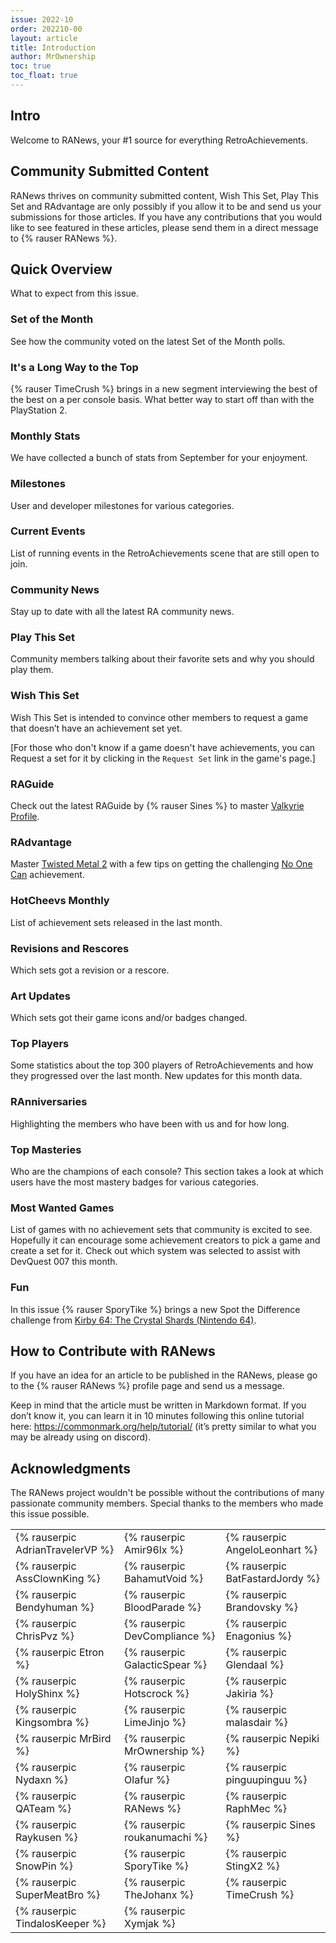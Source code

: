 ```yaml
---
issue: 2022-10
order: 202210-00
layout: article
title: Introduction
author: MrOwnership
toc: true
toc_float: true
---
```


## Intro
Welcome to RANews, your #1 source for everything RetroAchievements.

## Community Submitted Content
RANews thrives on community submitted content, Wish This Set, Play This Set and RAdvantage are only possibly if you allow it to be and send us your submissions for those articles. If you have any contributions that you would like to see featured in these articles, please send them in a direct message to {% rauser RANews %}.


## Quick Overview
What to expect from this issue.


### Set of the Month
See how the community voted on the latest Set of the Month polls.

### It's a Long Way to the Top
{% rauser TimeCrush %} brings in a new segment interviewing the best of the best on a per console basis. What better way to start off than with the PlayStation 2.


<!-- ### --This Month In Retro
{% rauser Nepiki %} continues with this new segment to take a look at what happened in the retro scene in September 1986. -->


### Monthly Stats
We have collected a bunch of stats from September for your enjoyment.


### Milestones
User and developer milestones for various categories.


### Current Events
List of running events in the RetroAchievements scene that are still open to join.


### Community News
Stay up to date with all the latest RA community news.


### Play This Set
Community members talking about their favorite sets and why you should play them.


### Wish This Set
Wish This Set is intended to convince other members to request a game that doesn’t have an achievement set yet.

[For those who don't know if a game doesn't have achievements, you can Request a set for it by clicking in the `Request Set` link in the game's page.]


### RAGuide
Check out the latest RAGuide by {% rauser Sines %} to master [Valkyrie Profile](https://retroachievements.org/game/11249).


### RAdvantage
Master [Twisted Metal 2](https://retroachievements.org/game/11298) with a few tips on getting the challenging [No One Can](https://retroachievements.org/game/90621) achievement.


### HotCheevs Monthly
List of achievement sets released in the last month.


### Revisions and Rescores
Which sets got a revision or a rescore.


### Art Updates
Which sets got their game icons and/or badges changed.


### Top Players
Some statistics about the top 300 players of RetroAchievements and how they progressed over the last month. New updates for this month data.


### RAnniversaries
Highlighting the members who have been with us and for how long.


### Top Masteries
Who are the champions of each console? This section takes a look at which users have the most mastery badges for various categories.


### Most Wanted Games
List of games with no achievement sets that community is excited to see. Hopefully it can encourage some achievement creators to pick a game and create a set for it. Check out which system was selected to assist with DevQuest 007 this month.


### Fun
In this issue {% rauser SporyTike %} brings a new Spot the Difference challenge from [Kirby 64: The Crystal Shards (Nintendo 64)](https://retroachievements.org/game/10246).


## How to Contribute with RANews
If you have an idea for an article to be published in the RANews, please go to the {% rauser RANews %} profile page and send us a message.

Keep in mind that the article must be written in Markdown format. If you don’t know it, you can learn it in 10 minutes following this online tutorial here: <https://commonmark.org/help/tutorial/> (it’s pretty similar to what you may be already using on discord).


## Acknowledgments
The RANews project wouldn't be possible without the contributions of many passionate community members. Special thanks to the members who made this issue possible.

|                                  |                               |                                 |
| -------------------------------- | ----------------------------- | ------------------------------- |
| {% rauserpic AdrianTravelerVP %} | {% rauserpic Amir96lx %}      | {% rauserpic AngeloLeonhart %}  |
| {% rauserpic AssClownKing %}     | {% rauserpic BahamutVoid %}   | {% rauserpic BatFastardJordy %} |
| {% rauserpic Bendyhuman %}       | {% rauserpic BloodParade %}   | {% rauserpic Brandovsky %}      |
| {% rauserpic ChrisPvz %}         | {% rauserpic DevCompliance %} | {% rauserpic Enagonius %}       |
| {% rauserpic Etron %}            | {% rauserpic GalacticSpear %} | {% rauserpic Glendaal %}        |
| {% rauserpic HolyShinx %}        | {% rauserpic Hotscrock %}     | {% rauserpic Jakiria %}         |
| {% rauserpic Kingsombra %}       | {% rauserpic LimeJinjo %}     | {% rauserpic malasdair %}       |
| {% rauserpic MrBird %}           | {% rauserpic MrOwnership %}   | {% rauserpic Nepiki %}          |
| {% rauserpic Nydaxn %}           | {% rauserpic Olafur %}        | {% rauserpic pinguupinguu %}    |
| {% rauserpic QATeam %}           | {% rauserpic RANews %}        | {% rauserpic RaphMec %}         |
| {% rauserpic Raykusen %}         | {% rauserpic roukanumachi %}  | {% rauserpic Sines %}           |
| {% rauserpic SnowPin %}          | {% rauserpic SporyTike %}     | {% rauserpic StingX2 %}         |
| {% rauserpic SuperMeatBro %}     | {% rauserpic TheJohanx %}     | {% rauserpic TimeCrush %}       |
| {% rauserpic TindalosKeeper %}   | {% rauserpic Xymjak %}        |                                 |
